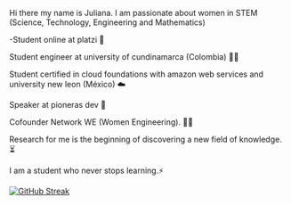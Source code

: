 
Hi there my name is Juliana. I am passionate about women in STEM (Science, Technology, Engineering and Mathematics)

-Student online at platzi 💚

Student engineer at university of cundinamarca (Colombia) 👩‍💻

Student certified in cloud foundations with amazon web services and university new leon (México) ☁️

Speaker at pioneras dev 🧡

Cofounder Network WE (Women Engineering). 🙋‍♀️

Research for me is the beginning of discovering a new field of knowledge. ⏳

I am a student who never stops learning.⚡

[![GitHub Streak](https://github-readme-streak-stats.herokuapp.com?user=jlianacastillo&theme=github-light&date_format=j%20M%5B%20Y%5D)](https://git.io/streak-stats)





